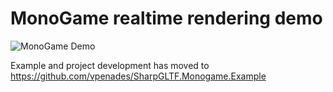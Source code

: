 ﻿# MonoGame realtime rendering demo

![MonoGame Demo](../MonoGameDemo.jpg)

Example and project development has moved to https://github.com/vpenades/SharpGLTF.Monogame.Example